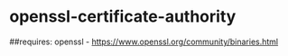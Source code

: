 # openssl-certificate-authority

##requires:
openssl - https://www.openssl.org/community/binaries.html
